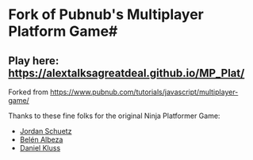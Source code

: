 # Fork of Pubnub's Multiplayer Platform Game#

## Play here: https://alextalksagreatdeal.github.io/MP_Plat/

Forked from https://www.pubnub.com/tutorials/javascript/multiplayer-game/


Thanks to these fine folks for the original Ninja Platformer Game:
* <a href="https://github.com/JordanSchuetz">Jordan Schuetz </a>
* <a href="https://twitter.com/ladybenko">Belén Albeza</a>
* <a href="https://github.com/codepilot">Daniel Kluss</a>

